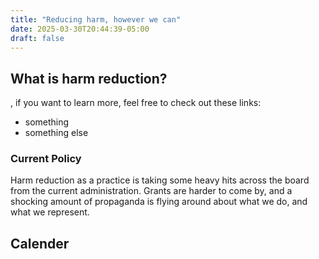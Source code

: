```yaml
---
title: "Reducing harm, however we can"
date: 2025-03-30T20:44:39-05:00
draft: false
---
```


## What is harm reduction?
<add a summary of what we do here>, if you want to learn more, feel free to check out these links:

- something
- something else

### Current Policy
Harm reduction as a practice is taking some heavy hits across the board from the current administration. Grants are harder to come by, and a shocking amount of propaganda is flying around about what we do, and what we represent.

## Calender



